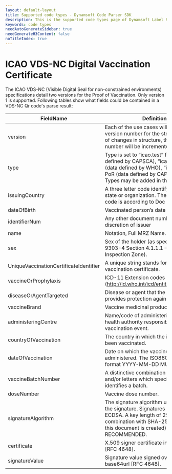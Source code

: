 ```yaml
---
layout: default-layout
title: Supported code types - Dynamsoft Code Parser SDK 
description: This is the supported code types page of Dynamsoft Label Recoginizer SDK.
keywords: code types
needAutoGenerateSidebar: true
needGenerateH3Content: false
noTitleIndex: true
---
```


# ICAO VDS-NC Digital Vaccination Certificate

The ICAO VDS-NC (Visible Digital Seal for non-constrained environments) specifications detail two versions for the Proof of Vaccination. Only version 1 is supported. Following tables show what fields could be contained in a VDS-NC Qr code's parse result:

| FieldName | Definition |
|---|---|
| version | Each of the use cases will define a version number for the structure. In case of changes in structure, the version number will be incremented. |
| type | Type is set to “icao.test” for PoT (data defined by CAPSCA), “icao.vacc” for PoV (data defined by WHO), “icao.rcvy” for PoR (data defined by CAPSCA). Other Types may be added in the future. |
| issuingCountry | A three letter code identifying the issuing state or organization. The three letter code is according to Doc 9303-3. |
| dateOfBirth | Vaccinated person’s date of birth.  |
| identifierNum | Any other document number at discretion of issuer |
| name | Notation, Full MRZ Name. |
| sex | Sex of the holder (as specified in Doc 9303-4 Section 4.1.1.1 – Visual Inspection Zone). |
| UniqueVaccinationCertificateIdentifier | A unique string stands for the vaccination certificate. |
| vaccineOrProphylaxis | ICD-11 Extension codes (http://id.who.int/icd/entity/164949870). |
| diseaseOrAgentTargeted | Disease or agent that the vaccination provides protection against. |
| vaccineBrand | Vaccine medicinal product. |
| administeringCentre | Name/code of administering centre or a health authority responsible for the vaccination event. |
| countryOfVaccination | The country in which the individual has been vaccinated. |
| dateOfVaccination | Date on which the vaccine was administered. The ISO8601 full date format YYYY-MM-DD MUST be used. |
| vaccineBatchNumber | A distinctive combination of numbers and/or letters which specifically identifies a batch. |
| doseNumber | Vaccine dose number. |
| signatureAlgorithm | The signature algorithm used to produce the signature. Signatures MUST be ECDSA. A key length of 256 bit in combination with SHA-256(at the time this document is created) is RECOMMENDED. |
| certificate | X.509 signer certificate in base64url [RFC 4648]. |
| signatureValue | Signature value signed over the Data in base64url [RFC 4648]. |